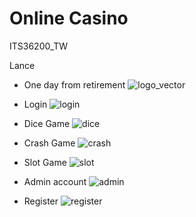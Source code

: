 # Online Casino
ITS36200_TW

Lance
- One day from retirement
![logo_vector](https://user-images.githubusercontent.com/64999538/223327440-b04a5308-0315-4985-a8be-dfe24ebfa435.png)


- Login
![login](https://user-images.githubusercontent.com/64999538/235077405-bc5ad85b-f1ee-4a72-a616-9d67bbe19431.gif)

- Dice Game
![dice](https://user-images.githubusercontent.com/64999538/235071626-a3fcd805-5823-4095-b34a-246c619f0303.gif)

- Crash Game
![crash](https://user-images.githubusercontent.com/64999538/235062847-1bfe6905-aa3d-4c19-adab-e42968d6efaf.gif)

- Slot Game
![slot](https://user-images.githubusercontent.com/64999538/235062952-843a2b51-374f-4806-8fba-79f89ba044f8.gif)

- Admin account
![admin](https://user-images.githubusercontent.com/64999538/235062972-71360d2c-20ca-41c2-bed3-a0075056ebb8.gif)

- Register
![register](https://user-images.githubusercontent.com/64999538/235068893-d6413eee-3aa3-4025-97fe-f0b42c1f23d5.gif)